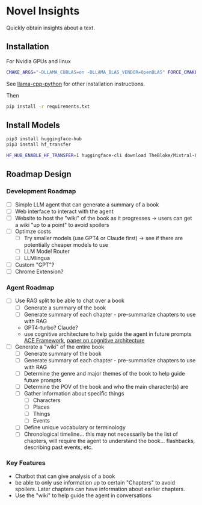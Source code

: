 # Novel Insights

Quickly obtain insights about a text.

## Installation

For Nvidia GPUs and linux

```bash
CMAKE_ARGS="-DLLAMA_CUBLAS=on -DLLAMA_BLAS_VENDOR=OpenBLAS" FORCE_CMAKE=1 pip install --upgrade --force-reinstall llama-cpp-python --no-cache-dir
```

See [llama-cpp-python](https://github.com/abetlen/llama-cpp-python) for other installation instructions.

Then

```bash
pip install -r requirements.txt
```

## Install Models

```bash
pip3 install huggingface-hub
pip3 install hf_transfer

HF_HUB_ENABLE_HF_TRANSFER=1 huggingface-cli download TheBloke/Mixtral-8x7B-v0.1-GGUF mixtral-8x7b-v0.1.Q4_K_M.gguf --local-dir . --local-dir-use-symlinks False
```

## Roadmap Design

### Development Roadmap

- [ ] Simple LLM agent that can generate a summary of a book
- [ ] Web interface to interact with the agent
- [ ] Website to host the "wiki" of the book as it progresses -> users can get a wiki "up to a point" to avoid spoilers
- [ ] Optimze costs
  - [ ] Try smaller models (use GPT4 or Claude first) -> see if there are potentially cheaper models to use
  - [ ] LLM Model Router
  - [ ] LLMlingua
- [ ] Custom "GPT"?
- [ ] Chrome Extension?

### Agent Roadmap

- [ ] Use RAG split to be able to chat over a book
  - [ ] Generate a summary of the book
  - [ ] Generate summary of each chapter - pre-summarize chapters to use with RAG
  - GPT4-turbo? Claude?
  - use cognitive architecture to help guide the agent in future prompts [ACE Framework](https://github.com/daveshap/ACE_Framework), [paper on cognitive architecture](https://arxiv.org/pdf/2309.02427.pdf)
- [ ] Generate a "wiki" of the entire book
  - [ ] Generate summary of the book
  - [ ] Generate summary of each chapter - pre-summarize chapters to use with RAG
  - [ ] Determine the genre and major themes of the book to help guide future prompts
  - [ ] Determine the POV of the book and who the main character(s) are
  - [ ] Gather information about specific things
    - [ ] Characters
    - [ ] Places
    - [ ] Things
    - [ ] Events
  - [ ] Define unique vocabulary or terminology
  - [ ] Chronological timeline... this may not necessarily be the list of chapters, will require the agent to understand the book... flashbacks, describing past events, etc.

### Key Features

- Chatbot that can give analysis of a book
- be able to only use information up to certain "Chapters" to avoid spoilers. Later chapters can have information about earlier chapters.
- Use the "wiki" to help guide the agent in conversations
